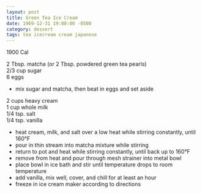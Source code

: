```yaml
---
layout: post
title: Green Tea Ice Cream
date: 1969-12-31 19:00:00 -0500
category: dessert
tags: tea icecream cream japanese
---
```

1900 Cal

2 Tbsp. matcha (or 2 Tbsp. powdered green tea pearls)  
2/3 cup sugar  
6 eggs  
* mix sugar and matcha, then beat in eggs and set aside

2 cups heavy cream  
1 cup whole milk  
1/4 tsp. salt  
1/4 tsp. vanilla  
* heat cream, milk, and salt over a low heat while stirring constantly, until 160°F
* pour in thin stream into matcha mixture while stirring
* return to pot and heat while stirring constantly, until back up to 160°F
* remove from heat and pour through mesh strainer into metal bowl
* place bowl in ice bath and stir until temperature drops to room temperature
* add vanilla, mix well, cover, and chill for at least an hour
* freeze in ice cream maker according to directions

